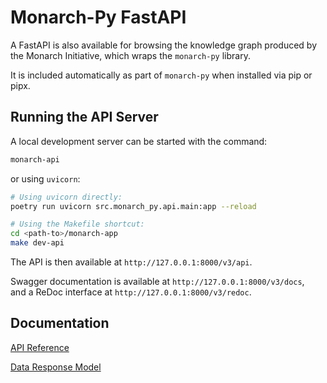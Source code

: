 # Monarch-Py FastAPI

A FastAPI is also available for browsing the knowledge graph produced by the Monarch Initiative, which wraps the `monarch-py` library.

It is included automatically as part of `monarch-py` when installed via pip or pipx.

## Running the API Server

A local development server can be started with the command:

```bash
monarch-api
```

or using `uvicorn`:

```bash
# Using uvicorn directly:
poetry run uvicorn src.monarch_py.api.main:app --reload

# Using the Makefile shortcut:
cd <path-to>/monarch-app
make dev-api
```

The API is then available at `http://127.0.0.1:8000/v3/api`.

Swagger documentation is available at `http://127.0.0.1:8000/v3/docs`,  
and a ReDoc interface at `http://127.0.0.1:8000/v3/redoc`.

## Documentation

[API Reference](./Endpoints/index.md)

[Data Response Model](../Data-Model/index.md)
